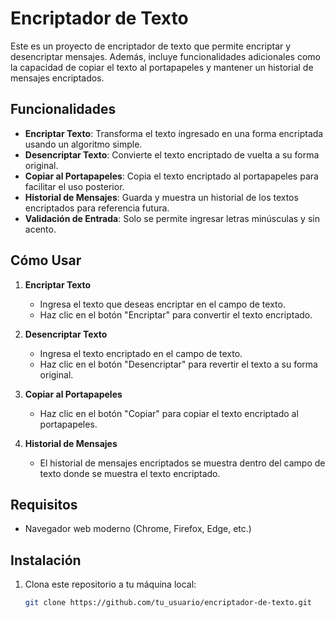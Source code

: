 # Encriptador de Texto

Este es un proyecto de encriptador de texto que permite encriptar y desencriptar mensajes. Además, incluye funcionalidades adicionales como la capacidad de copiar el texto al portapapeles y mantener un historial de mensajes encriptados.

## Funcionalidades

- **Encriptar Texto**: Transforma el texto ingresado en una forma encriptada usando un algoritmo simple.
- **Desencriptar Texto**: Convierte el texto encriptado de vuelta a su forma original.
- **Copiar al Portapapeles**: Copia el texto encriptado al portapapeles para facilitar el uso posterior.
- **Historial de Mensajes**: Guarda y muestra un historial de los textos encriptados para referencia futura.
- **Validación de Entrada**: Solo se permite ingresar letras minúsculas y sin acento.

## Cómo Usar

1. **Encriptar Texto**
   - Ingresa el texto que deseas encriptar en el campo de texto.
   - Haz clic en el botón "Encriptar" para convertir el texto encriptado.

2. **Desencriptar Texto**
   - Ingresa el texto encriptado en el campo de texto.
   - Haz clic en el botón "Desencriptar" para revertir el texto a su forma original.

3. **Copiar al Portapapeles**
   - Haz clic en el botón "Copiar" para copiar el texto encriptado al portapapeles.

4. **Historial de Mensajes**
   - El historial de mensajes encriptados se muestra dentro del campo de texto donde se muestra el texto encriptado.

## Requisitos

- Navegador web moderno (Chrome, Firefox, Edge, etc.)

## Instalación

1. Clona este repositorio a tu máquina local:
   ```bash
   git clone https://github.com/tu_usuario/encriptador-de-texto.git
